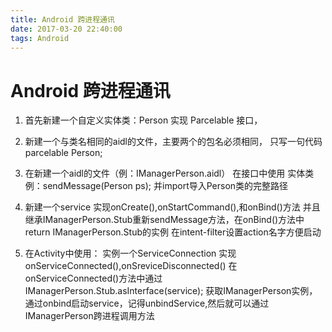 ```yaml
---
title: Android 跨进程通讯
date: 2017-03-20 22:40:00
tags: Android
---
```


# Android 跨进程通讯

1. 首先新建一个自定义实体类：Person 实现 Parcelable 接口，

2. 新建一个与类名相同的aidl的文件，主要两个的包名必须相同，
   只写一句代码 parcelable Person;

3. 在新建一个aidl的文件（例：IManagerPerson.aidl） 在接口中使用 实体类 例：sendMessage(Person ps);
并import导入Person类的完整路径

4. 新建一个service 实现onCreate(),onStartCommand(),和onBind()方法
并且继承IManagerPerson.Stub重新sendMessage方法，在onBind()方法中return IManagerPerson.Stub的实例
在intent-filter设置action名字方便启动

5. 在Activity中使用：
实例一个ServiceConnection 实现onServiceConnected(),onSreviceDisconnected()
在onServiceConnected()方法中通过IManagerPerson.Stub.asInterface(service);
获取IManagerPerson实例，通过onbind启动service，记得unbindService,然后就可以通过
IManagerPerson跨进程调用方法